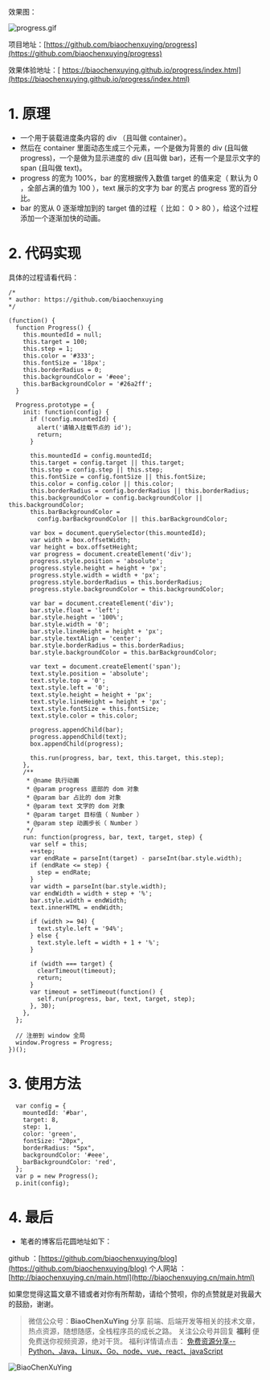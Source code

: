 效果图：

![progress.gif](https://upload-images.jianshu.io/upload_images/12890819-a7e03e6afac93c2e.gif?imageMogr2/auto-orient/strip)

项目地址：[https://github.com/biaochenxuying/progress](https://github.com/biaochenxuying/progress)

效果体验地址：[ https://biaochenxuying.github.io/progress/index.html](https://biaochenxuying.github.io/progress/index.html)

# 1. 原理

- 一个用于装载进度条内容的 div （且叫做 container）。
- 然后在 container 里面动态生成三个元素，一个是做为背景的 div (且叫做 progress)，一个是做为显示进度的 div (且叫做 bar)，还有一个是显示文字的 span (且叫做 text)。
- progress 的宽为 100%，bar 的宽根据传入数值 target 的值来定（ 默认为 0 ，全部占满的值为 100 ），text 展示的文字为 bar 的宽占 progress 宽的百分比。
- bar 的宽从 0 逐渐增加到的 target 值的过程（ 比如： 0 > 80 ），给这个过程添加一个逐渐加快的动画。

# 2. 代码实现

具体的过程请看代码：

```
/*
* author: https://github.com/biaochenxuying
*/

(function() {
  function Progress() {
    this.mountedId = null;
    this.target = 100;
    this.step = 1;
    this.color = '#333';
    this.fontSize = '18px';
    this.borderRadius = 0;
    this.backgroundColor = '#eee';
    this.barBackgroundColor = '#26a2ff';
  }

  Progress.prototype = {
    init: function(config) {
      if (!config.mountedId) {
        alert('请输入挂载节点的 id');
        return;
      }

      this.mountedId = config.mountedId;
      this.target = config.target || this.target;
      this.step = config.step || this.step;
      this.fontSize = config.fontSize || this.fontSize;
      this.color = config.color || this.color;
      this.borderRadius = config.borderRadius || this.borderRadius;
      this.backgroundColor = config.backgroundColor || this.backgroundColor;
      this.barBackgroundColor =
        config.barBackgroundColor || this.barBackgroundColor;

      var box = document.querySelector(this.mountedId);
      var width = box.offsetWidth;
      var height = box.offsetHeight;
      var progress = document.createElement('div');
      progress.style.position = 'absolute';
      progress.style.height = height + 'px';
      progress.style.width = width + 'px';
      progress.style.borderRadius = this.borderRadius;
      progress.style.backgroundColor = this.backgroundColor;

      var bar = document.createElement('div');
      bar.style.float = 'left';
      bar.style.height = '100%';
      bar.style.width = '0';
      bar.style.lineHeight = height + 'px';
      bar.style.textAlign = 'center';
      bar.style.borderRadius = this.borderRadius;
      bar.style.backgroundColor = this.barBackgroundColor;

      var text = document.createElement('span');
      text.style.position = 'absolute';
      text.style.top = '0';
      text.style.left = '0';
      text.style.height = height + 'px';
      text.style.lineHeight = height + 'px';
      text.style.fontSize = this.fontSize;
      text.style.color = this.color;

      progress.appendChild(bar);
      progress.appendChild(text);
      box.appendChild(progress);

      this.run(progress, bar, text, this.target, this.step);
    },
    /**
     * @name 执行动画
     * @param progress 底部的 dom 对象
     * @param bar 占比的 dom 对象
     * @param text 文字的 dom 对象
     * @param target 目标值（ Number ）
     * @param step 动画步长（ Number ）
     */
    run: function(progress, bar, text, target, step) {
      var self = this;
      ++step;
      var endRate = parseInt(target) - parseInt(bar.style.width);
      if (endRate <= step) {
        step = endRate;
      }
      var width = parseInt(bar.style.width);
      var endWidth = width + step + '%';
      bar.style.width = endWidth;
      text.innerHTML = endWidth;

      if (width >= 94) {
        text.style.left = '94%';
      } else {
        text.style.left = width + 1 + '%';
      }

      if (width === target) {
        clearTimeout(timeout);
        return;
      }
      var timeout = setTimeout(function() {
        self.run(progress, bar, text, target, step);
      }, 30);
    },
  };

  // 注册到 window 全局
  window.Progress = Progress;
})();

```


# 3. 使用方法

```
  var config = {
    mountedId: '#bar',
    target: 8,
    step: 1,
    color: 'green',
    fontSize: "20px",
    borderRadius: "5px",
    backgroundColor: '#eee',
    barBackgroundColor: 'red',
  };
  var p = new Progress();
  p.init(config);
```

# 4. 最后 

- 笔者的博客后花圆地址如下：

github ：[https://github.com/biaochenxuying/blog](https://github.com/biaochenxuying/blog)
个人网站 ：[http://biaochenxuying.cn/main.html](http://biaochenxuying.cn/main.html)

如果您觉得这篇文章不错或者对你有所帮助，请给个赞呗，你的点赞就是对我最大的鼓励，谢谢。

> 微信公众号：**BiaoChenXuYing**
> 分享 前端、后端开发等相关的技术文章，热点资源，随想随感，全栈程序员的成长之路。
关注公众号并回复 **福利** 便免费送你视频资源，绝对干货。
福利详情请点击：  [免费资源分享--Python、Java、Linux、Go、node、vue、react、javaScript](https://mp.weixin.qq.com/s?__biz=MzA4MDU1MDExMg==&mid=2247483711&idx=1&sn=1ffb576159805e92fc57f5f1120fce3a&chksm=9fa3c0b0a8d449a664f36f6fdd017ac7da71b6a71c90261b06b4ea69b42359255f02d0ffe7b3&token=1560489745&lang=zh_CN#rd)

![BiaoChenXuYing](https://upload-images.jianshu.io/upload_images/12890819-091ccce387e2ea34.png?imageMogr2/auto-orient/strip%7CimageView2/2/w/1240)






















